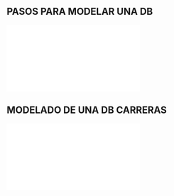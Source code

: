 ## PASOS PARA MODELAR UNA DB
![Pasos-a-seguir](./ModeladoDatos.md)

## MODELADO DE UNA DB CARRERAS
![Modelado](./Carreras.md)
